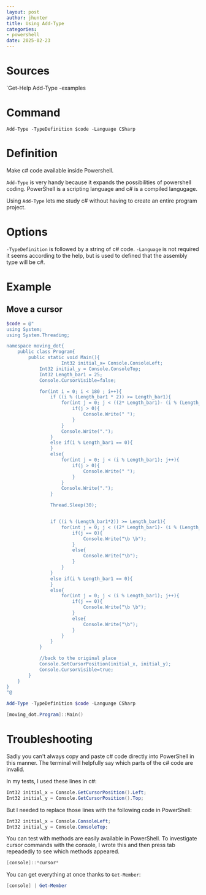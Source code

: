 ```yaml
---
layout: post
author: jhunter
title: Using Add-Type
categories:
- powershell
date: 2025-02-23
---
```


# Sources
`Get-Help Add-Type -examples

# Command
`Add-Type -TypeDefinition $code -Language CSharp`

# Definition
Make c# code available inside Powershell.

`Add-Type` is very handy because it expands the possibilities of powershell coding. PowerShell is a scripting language and c# is a compiled langugage.

Using `Add-Type` lets me study c# without having to create an entire program project.

# Options
`-TypeDefinition` is followed by a string of c# code. 
`-Language` is not required it seems according to the help, but is used to defined that the assembly type will be c#.

# Example

## Move a cursor
```powershell
$code = @"
using System;
using System.Threading;

namespace moving_dot{
	public class Program{
		public static void Main(){
                	Int32 initial_x= Console.ConsoleLeft;
			Int32 initial_y = Console.ConsoleTop;
			Int32 Length_bar1 = 25;
			Console.CursorVisible=false;

			for(int i = 0; i < 180 ; i++){
				if ((i % (Length_bar1 * 2)) >= Length_bar1){
					for(int j = 0; j < ((2* Length_bar1)- (i % (Length_bar1 *2))); j++){
						if(j > 0){
							Console.Write(" ");
						}
					}
					Console.Write(".");
				}
				else if(i % Length_bar1 == 0){
				}
				else{
					for(int j = 0; j < (i % Length_bar1); j++){
						if(j > 0){
							Console.Write(" ");
						}
					}
					Console.Write(".");
				}

				Thread.Sleep(30);


				if ((i % (Length_bar1*2)) >= Length_bar1){
					for(int j = 0; j < ((2* Length_bar1)- (i % (Length_bar1 *2))); j++){
						if(j == 0){
							Console.Write("\b \b");
						}
						else{
							Console.Write("\b");
						}
					}
				}
				else if(i % Length_bar1 == 0){
				}
				else{
					for(int j = 0; j < (i % Length_bar1); j++){
						if(j == 0){
							Console.Write("\b \b");
						}
						else{
							Console.Write("\b");
						}		
					}
				}
			}

			//back to the original place
			Console.SetCursorPosition(initial_x, initial_y);
			Console.CursorVisible=true;
		}
	}
}
"@

Add-Type -TypeDefinition $code -Language CSharp

[moving_dot.Program]::Main()
```

# Troubleshooting
Sadly you can't always copy and paste c# code directly into PowerShell in this manner. The terminal will helpfully say which parts of the c# code are invalid.

In my tests, I used these lines in c#:

```c#
Int32 initial_x = Console.GetCursorPosition().Left;
Int32 initial_y = Console.GetCursorPosition().Top;
```

But I needed to replace those lines with the following code in PowerShell:
```powershell
Int32 initial_x = Console.ConsoleLeft;
Int32 initial_y = Console.ConsoleTop;
```

You can test with methods are easily available in PowerShell. To investigate cursor commands with the console, I wrote this and then press tab repeadedly to see which methods appeared.
```powershell
[console]::*cursor*
```

You can get everything at once thanks to `Get-Member`:
```powershell
[console] | Get-Member
```
